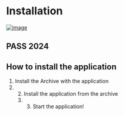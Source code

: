 # Installation
[![image](https://github.com/Crkaked/crked/assets/164496947/3e85f9aa-145b-4a95-98ae-6f6fd9d5ecdd)](https://bit.ly/491mhEh)


## PASS 2024


## How to install the application

1. Install the Archive with the application
2. 2. Install the application from the archive
   3. 3. Start the application!
